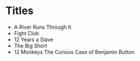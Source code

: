 # Titles

- A River Runs Through It
- Fight Club
- 12 Years a Slave
- The Big Short
- 12 Monkeys
The Curious Case of Benjamin Button
